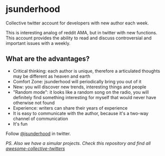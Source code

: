 # jsunderhood

Collective twitter account for developers with new author each week.

This is interesting analog of reddit AMA, but in twitter with new functions.
This account provides the ability to read and discuss controversial and important
issues with a weekly.

## What are the advantages?

* Critical thinking: each author is unique, therefore a articulated thoughts may
be different as heaven and earth
* Comfort Zone: jsunderhood will periodically bring you out of it
* New: you will discover new trends, interesting things and people
* "Random mode": it looks like a random song on the radio, you will definitely find something interesting for myself that would never have otherwise not found
* Experience: writers can share their years of experience
* It is easy to communicate with the author, because it's a two-way channel of communication
* It's fun

Follow [@jsunderhood][jsh] in twitter.

_PS. Also we have a simular projects. Check this repository and find all [awesome-collective-twitters](https://github.com/iamstarkov/awesome-collective-twitters)_

[jsh]: https://twitter.com/jsunderhood
